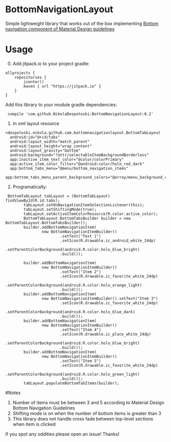 # BottomNavigationLayout

Simple lightweight library that works out of the box implementing [Bottom navigation component of Material Design guidelines](https://www.google.com/design/spec/components/bottom-navigation.html)

# Usage 
0. Add jitpack.io to your project gradle:
```
allprojects {
    repositories {
        jcenter()
        maven { url "https://jitpack.io" }
    }
}
```

Add this library to your module gradle dependencies: 
```
 compile 'com.github.NikolaDespotoski:BottomNavigationLayout:0.2'
```
1. In xml layout resource

```
<despotoski.nikola.github.com.bottomnavigationlayout.BottomTabLayout
  android:id="@+id/tabs"
  android:layout_width="match_parent"
  android:layout_height="wrap_content"
  android:layout_gravity="bottom"
  android:background="?attr/selectableItemBackgroundBorderless"
  app:inactive_item_text_color="@color/colorPrimary"
  app:active_item_color_filter="@android:color/holo_red_dark"
  app:bottom_tabs_menu="@menu/bottom_navigation_items"
  app:bottom_tabs_menu_parent_background_colors="@array/menu_background_colors"/>
```
        


2. Programatically:

```
 BottomTabLayout tabLayout = (BottomTabLayout) findViewById(R.id.tabs);
        tabLayout.setOnNavigationItemSelectionListener(this);
        tabLayout.setShiftingMode(true);
        tabLayout.setActiveItemColorResource(R.color.active_color);
        BottomTabLayout.BottomTabsBuilder builder = new BottomTabLayout.BottomTabsBuilder();
        builder.addBottomNavigationItem(
                new BottomNavigationItemBuilder()
                        .setText("Text 1")
                        .setIcon(R.drawable.ic_android_white_24dp)
                        .setParentColorBackground(android.R.color.holo_blue_bright)
                        .build());

        builder.addBottomNavigationItem(
                new BottomNavigationItemBuilder()
                        .setText("Item 2")
                        .setIcon(R.drawable.ic_favorite_white_24dp)
                        .setParentColorBackground(android.R.color.holo_orange_light)
                        .build());
        builder.addBottomNavigationItem(
                new BottomNavigationItemBuilder().setText("Item 3")
                        .setIcon(R.drawable.ic_favorite_white_24dp)
                        .setParentColorBackground(android.R.color.holo_blue_dark)
                        .build());
        builder.addBottomNavigationItem(
                new BottomNavigationItemBuilder()
                        .setText("Item 4")
                        .setIcon(R.drawable.ic_place_white_24dp)
                        .setParentColorBackground(android.R.color.holo_blue_bright)
                        .build());
        builder.addBottomNavigationItem(
                new BottomNavigationItemBuilder()
                        .setText("Item 5")
                        .setIcon(R.drawable.ic_favorite_white_24dp)
                        .setParentColorBackground(android.R.color.holo_green_light)
                        .build());
        tabLayout.populateBottomTabItems(builder);
```

#Notes

1. Number of items must be between 3 and 5 according to Material Design Bottom Navigation Guidelines
2. Shifting mode is on when the number of bottom items is greater than 3
3. This library does not handle cross fade between top-level sections when item is clicked


If you spot any oddities please open an issue! Thanks!
